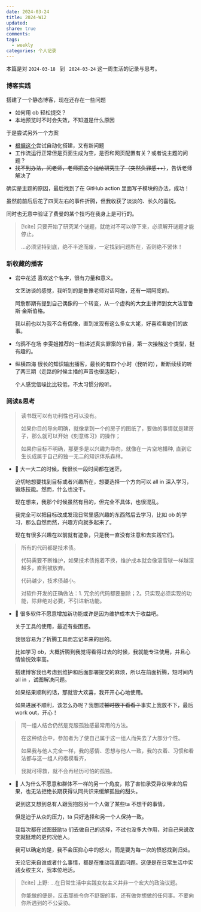 ```yaml
---
date: 2024-03-24
title: 2024-W12
updated: 
share: true
comments: 
tags:
  - weekly
categories: 个人记录
---
```


本篇是对 `2024-03-18 ` 到 ` 2024-03-24` 这一周生活的记录与思考。

### 博客实践
搭建了一个静态博客，现在还存在一些问题
- 如何用 ob 轻松提交？
- 本地预览时不时会失效，不知道是什么原因

于是尝试另外一个方案
- [根据这个](https://mxts.jiujiuer.xyz/2022/11/25/%E8%AE%A1%E7%AE%97%E6%9C%BA%E7%A7%91%E5%AD%A6/GitHub%E5%8D%9A%E5%AE%A2%E6%90%AD%E5%BB%BA/)尝试自动化搭建，又有新问题
- 工作流运行正常但是页面生成为空，是否和网页配置有关？或者说主题的问题？
- ~~找不到办法，问老师，老师把这个抛给研究生了（突然负罪感++）~~，告诉老师解决了

确实是主题的原因，最后找到了在 GitHub action 里面写子模块的办法，成功！

虽然前前后后花了四天左右的事件折腾，但我收获了淡淡的、长久的喜悦。

同时也无意中验证了费曼的某个技巧在我身上是可行的。
>[!cite] 
>只要开始了研究某个谜题，就绝对不可以停下来，必须解开谜题才能停止。
>
>...必须坚持到底，绝不半途而废，一定找到问题所在，否则绝不罢休！
### 新收藏的播客
- 岩中花述
	喜欢这个名字，很有力量和意义。
	
	文艺访谈的感觉，我听到的是鲁豫老师对话阿詹，还有一期阿庞的。
	
	阿詹那期有提到自己偶像的一个转变，从一个虚构的大女主律师到女大法官鲁斯·金斯伯格。
	
	我以前也以为我不会有偶像，直到发现有这么多女大姥，好喜欢看她们的故事。

- 乌鸦不在场
	李雯姐推荐的一档讲述真实罪案的节目，第一次接触这个类型，挺有趣的。

- 纵横四海
	很长的知识输出播客，最长的有四个小时（我听的），断断续续的听了两三期（走路的时候主播的声音也很适配），
	
	个人感觉信噪比比较低，不太习惯分段听。
### 阅读&思考
>读书既可以有功利性也可以没有。
>
>如果你目的导向明确，就像拿到一个的房子的图纸了，要做的事情就是建房子，那么就可以开始《刻意练习》的操作；
>
>如果你目标不明确，那更多是以兴趣为导向，就像在一片空地播种, 直到它生长成属于自己的独一无二的知识体系森林。

- 💭 
	大一大二的时候，我很长一段时间都在迷茫，
	
	迫切地想要找到目标或者兴趣所在，想要选择一个方向可以 all in 深入学习，锻炼技能。然而，什么也没干。
	
	现在想来，我那个时候虽然有目的，但完全不具体，也很混乱。
	
	我完全可以把目标改成发现日常里感兴趣的东西然后去学习，比如 ob 的学习，那么自然而然，兴趣方向就多起来了。
	
	现在有很多兴趣在以前就有迹象，只是我一直没有注意和去实践它们。



>所有的代码都是技术债。
>
>代码需要不断维护，如果技术债拖着不换，维护成本就会像滚雪球一样越滚越多，直到被放弃。
>
>代码越少，技术债越小。
>
>对软件开发的正确做法：1. 冗余的代码都要删除；2。只实现必须实现的功能，除非绝对必要，不引进新功能。

- 💭 
	很多软件不愿意增加新功能或许是因为维护成本大于收益吧。
	
	关于工具的使用，最近有些困惑。
	
	我很容易为了折腾工具而忘记本来的目的。
	
	比如学习 ob，大概折腾到我觉得看得过去的时候，我就能专注使用，并且心情愉悦效率高。
	
	搭建博客我也考虑到维护和后面部署提交的麻烦，所以在前面折腾，短时间内 all in ，试图解决问题。
	
	如果结果顺利的话，那就皆大欢喜，我开开心心地使用。
	
	如果进展不顺利，该怎么办呢？我想过~~暂时放下看看？~~事实上我放不下，最后 work out，开心！


>同一组人结合仍然是克服孤独感最常用的方法。
>
>在这种结合中，参加者为了使自己属于这一组人而失去了大部分个性。
>
>如果我与他人完全一样，我的感情、思想与他人一致，我的衣着、习惯和看法都与这一组人的楷模看齐，
>
>我就可得救，就不会再经历可怕的孤独。 

- 💭 
	人为什么不愿意和群体不一样的另一个角度，除了害怕承受异议带来的后果，也无法拒绝长期获得认同共识来缓解孤独的甜头。
	
	说到这又想到总有人跟我抱怨另一个人做了某些ta 不想干的事情，
	
	但是迫于从众的压力，ta 只好选择和另一个人保持一致。
	
	我每次都在试图鼓励ta 们去做自己的选择，不过也没多大作用，对自己来说改变就挺难的更何况他人。
	
	我可以确定的是，我不会压抑心中的怒火，而是要为每一次的愤怒找到归处。
	
	无论它来自谁或者什么事情，都是在推动我直面问题。这便是在日常生活中实践女权主义，我本位地活。


>[!cite] 
>上野: ...在日常生活中实践女权主义并非一个宏大的政治议题。
>
>你能做的便是，反击那些令你不舒服的事，还有做你想做的任何事。不要向你所遇到的不公妥协。


